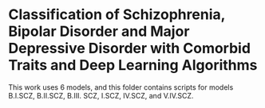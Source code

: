 # Classification of Schizophrenia, Bipolar Disorder and Major Depressive Disorder with Comorbid Traits and Deep Learning Algorithms 
This work uses 6 models, and this folder contains scripts for models B.I.SCZ, B.II.SCZ, B.III. SCZ, I.SCZ, IV.SCZ, and V.IV.SCZ. 
